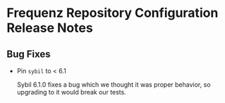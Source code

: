 # Frequenz Repository Configuration Release Notes

## Bug Fixes

- Pin `sybil` to < 6.1

    Sybil 6.1.0 fixes a bug which we thought it was proper behavior, so
    upgrading to it would break our tests.
